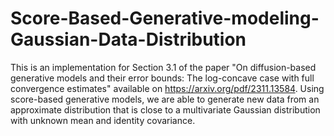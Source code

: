 # Score-Based-Generative-modeling-Gaussian-Data-Distribution
This is an implementation for Section 3.1 of the paper "On diffusion-based generative models and their error
bounds: The log-concave case with full convergence
estimates" available on https://arxiv.org/pdf/2311.13584. Using score-based generative models, we are able to generate
new data from an approximate distribution that is close to a multivariate Gaussian
distribution with unknown mean and identity covariance.
